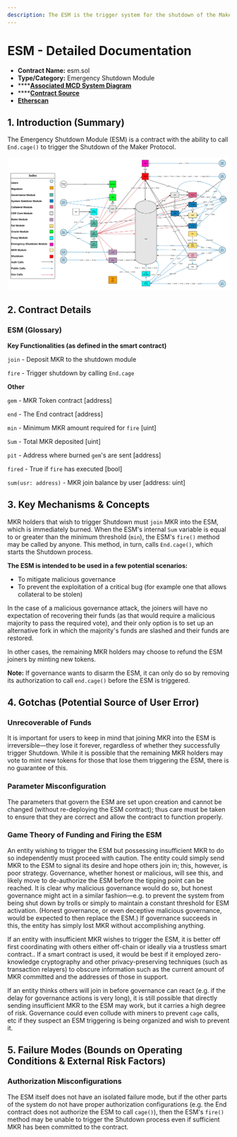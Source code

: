```yaml
---
description: The ESM is the trigger system for the shutdown of the Maker Protocol
---
```


# ESM - Detailed Documentation

* **Contract Name:** esm.sol
* **Type/Category:** Emergency Shutdown Module
* ****[**Associated MCD System Diagram**](https://github.com/makerdao/dss/wiki)
* ****[**Contract Source**](https://github.com/makerdao/esm/blob/master/src/ESM.sol)
* ****[**Etherscan**](https://etherscan.io/address/0x29cfbd381043d00a98fd9904a431015fef07af2f#code)****

## 1. Introduction (Summary)

The Emergency Shutdown Module (ESM) is a contract with the ability to call `End.cage()` to trigger the Shutdown of the Maker Protocol.

![](<../../.gitbook/assets/MCD System 2.0.png>)

## 2. Contract Details

### ESM (Glossary)

**Key Functionalities (as defined in the smart contract)**

`join` - Deposit MKR to the shutdown module

`fire` - Trigger shutdown by calling `End.cage`

**Other**

`gem` - MKR Token contract \[address]

`end` - The End contract \[address]

`min` - Minimum MKR amount required for `fire` \[uint]

`Sum` - Total MKR deposited \[uint]

`pit` - Address where burned `gem`'s are sent \[address]

`fired` - True if `fire` has executed \[bool]

`sum(usr: address)` - MKR join balance by user \[address: uint]

## 3. Key Mechanisms & Concepts

MKR holders that wish to trigger Shutdown must `join` MKR into the ESM, which is immediately burned. When the ESM's internal `Sum` variable is equal to or greater than the minimum threshold (`min`), the ESM's `fire()` method may be called by anyone. This method, in turn, calls `End.cage()`, which starts the Shutdown process.

**The ESM is intended to be used in a few potential scenarios:**

* To mitigate malicious governance
* To prevent the exploitation of a critical bug (for example one that allows collateral to be stolen)

In the case of a malicious governance attack, the joiners will have no expectation of recovering their funds (as that would require a malicious majority to pass the required vote), and their only option is to set up an alternative fork in which the majority's funds are slashed and their funds are restored.

In other cases, the remaining MKR holders may choose to refund the ESM joiners by minting new tokens.

**Note:** If governance wants to disarm the ESM, it can only do so by removing its authorization to call `end.cage()` before the ESM is triggered.

## 4. Gotchas (Potential Source of User Error)

### Unrecoverable of Funds

It is important for users to keep in mind that joining MKR into the ESM is irreversible—they lose it forever, regardless of whether they successfully trigger Shutdown. While it is possible that the remaining MKR holders may vote to mint new tokens for those that lose them triggering the ESM, there is no guarantee of this.

### Parameter Misconfiguration

The parameters that govern the ESM are set upon creation and cannot be changed (without re-deploying the ESM contract); thus care must be taken to ensure that they are correct and allow the contract to function properly.

### Game Theory of Funding and Firing the ESM

An entity wishing to trigger the ESM but possessing insufficient MKR to do so independently must proceed with caution. The entity could simply send MKR to the ESM to signal its desire and hope others join in; this, however, is poor strategy. Governance, whether honest or malicious, will see this, and likely move to de-authorize the ESM before the tipping point can be reached. It is clear why malicious governance would do so, but honest governance might act in a similar fashion—e.g. to prevent the system from being shut down by trolls or simply to maintain a constant threshold for ESM activation. (Honest governance, or even deceptive malicious governance, would be expected to then replace the ESM.) If governance succeeds in this, the entity has simply lost MKR without accomplishing anything.

If an entity with insufficient MKR wishes to trigger the ESM, it is better off first coordinating with others either off-chain or ideally via a trustless smart contract.. If a smart contract is used, it would be best if it employed zero-knowledge cryptography and other privacy-preserving techniques (such as transaction relayers) to obscure information such as the current amount of MKR committed and the addresses of those in support.

If an entity thinks others will join in before governance can react (e.g. if the delay for governance actions is very long), it is still possible that directly sending insufficient MKR to the ESM may work, but it carries a high degree of risk. Governance could even collude with miners to prevent `cage` calls, etc if they suspect an ESM triggering is being organized and wish to prevent it.

## 5. Failure Modes (Bounds on Operating Conditions & External Risk Factors)

### Authorization Misconfigurations

The ESM itself does not have an isolated failure mode, but if the other parts of the system do not have proper authorization configurations (e.g. the End contract does not authorize the ESM to call `cage()`), then the ESM's `fire()` method may be unable to trigger the Shutdown process even if sufficient MKR has been committed to the contract.
